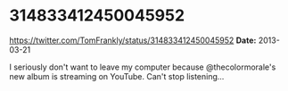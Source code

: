 # 314833412450045952
https://twitter.com/TomFrankly/status/314833412450045952
**Date:** 2013-03-21

I seriously don't want to leave my computer because @thecolormorale's new album is streaming on YouTube. Can't stop listening...
